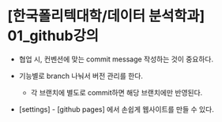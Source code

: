 # [한국폴리텍대학/데이터 분석학과] 01_github강의 

- 협업 시, 컨벤션에 맞는  commit message 작성하는 것이 중요하다.

- 기능별로 branch 나눠서 버전 관리를 한다.

  - 각 브랜치에 별도로 commit하면 해당 브랜치에만 반영된다.

- [settings] - [github pages] 에서 손쉽게 웹사이트를 만들 수 있다.  
